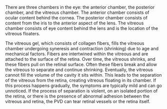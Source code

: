 There are three chambers in the eye: the anterior chamber, the posterior chamber, and the vitreous chamber. The anterior chamber consists of ocular content behind the cornea. The posterior chamber consists of content from the iris to the anterior aspect of the lens. The vitreous chamber consists of eye content behind the lens and is the location of the vitreous floaters.

The vitreous gel, which consists of collagen fibers, fills the vitreous chamber undergoing syneresis and contraction (shrinking) due to age and mechanical factors. Fibers are intertwined within the vitreous and are attached to the surface of the retina. Over time, the vitreous shrinks, and these fibers pull on the retinal surface. Often these fibers break and allow the vitreous to separate and continue shrinking. Eventually, the vitreous cannot fill the volume of the cavity it sits within. This leads to the separation of the vitreous from the retina, creating vitreous floating in its chamber. If this process happens gradually, the symptoms are typically mild and can go unnoticed. If the process of separation is violent, on an isolated portion of the retina, or there is the presence of abnormal adhesion between the vitreous and retina, the PVD can tear retinal vessels or the retina itself.